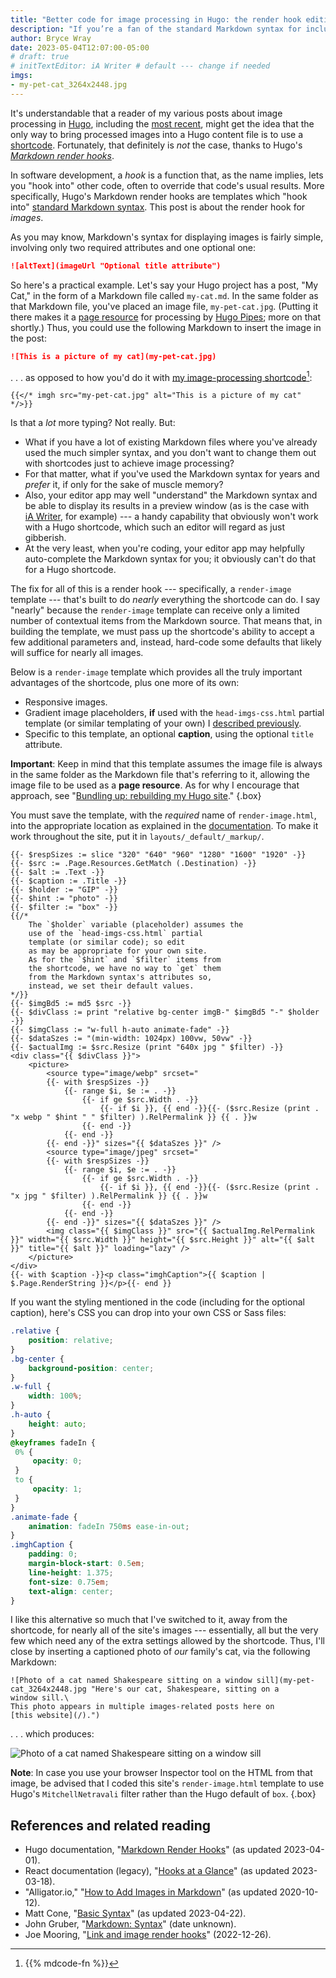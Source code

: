 ```yaml
---
title: "Better code for image processing in Hugo: the render hook edition"
description: "If you’re a fan of the standard Markdown syntax for including an image, this post is for you."
author: Bryce Wray
date: 2023-05-04T12:07:00-05:00
# draft: true
# initTextEditor: iA Writer # default --- change if needed
imgs:
- my-pet-cat_3264x2448.jpg
---
```


It's understandable that a reader of my various posts about image processing in [Hugo](https://gohugo.io), including the [most recent](/posts/2023/04/better-code-image-processing-hugo), might get the idea that the only way to bring processed images into a Hugo content file is to use a [shortcode](https://gohugo.io/templates/shortcode-templates/). Fortunately, that definitely is *not* the case, thanks to Hugo's *[Markdown render hooks](https://gohugo.io/templates/render-hooks/)*.

<!--more-->

In software development, a *hook* is a function that, as the name implies, lets you "hook into" other code, often to override that code's usual results. More specifically, Hugo's Markdown render hooks are templates which "hook into" [standard Markdown syntax](https://daringfireball.net/projects/markdown/syntax). This post is about the render hook for *images*.

As you may know, Markdown's syntax for displaying images is fairly simple, involving only two required attributes and one optional one:

```md
![altText](imageUrl "Optional title attribute")
```

So here's a practical example. Let's say your Hugo project has a post, "My Cat," in the form of a Markdown file called `my-cat.md`. In the same folder as that Markdown file, you've placed an image file, `my-pet-cat.jpg`. (Putting it there makes it a [page resource](https://gohugo.io/content-management/page-resources/) for processing by [Hugo Pipes](https://gohugo.io/hugo-pipes/introduction/); more on that shortly.) Thus, you could use the following Markdown to insert the image in the post:

```md
![This is a picture of my cat](my-pet-cat.jpg)
```

. . . as opposed to how you'd do it with [my image-processing shortcode](/posts/2023/04/better-code-image-processing-hugo/)[^commentsGo]:

[^commentsGo]: {{% mdcode-fn %}}

```go-html-template{bigdiv=true}
{{</* imgh src="my-pet-cat.jpg" alt="This is a picture of my cat" */>}}
```

Is that a *lot* more typing? Not really. But:

- What if you have a lot of existing Markdown files where you've already used the much simpler syntax, and you don't want to change them out with shortcodes just to achieve image processing?
- For that matter, what if you've used the Markdown syntax for years and *prefer* it, if only for the sake of muscle memory?
- Also, your editor app may well "understand" the Markdown syntax and be able to display its results in a preview window (as is the case with [iA Writer](https://ia.net/writer), for example) --- a handy capability that obviously won't work with a Hugo shortcode, which such an editor will regard as just gibberish.
- At the very least, when you're coding, your editor app may helpfully auto-complete the Markdown syntax for you; it obviously can't do that for a Hugo shortcode.

The fix for all of this is a render hook --- specifically, a `render-image` template --- that's built to do *nearly* everything the shortcode can do. I say "nearly" because the `render-image` template can receive only a limited number of contextual items from the Markdown source. That means that, in building the template, we must pass up the shortcode's ability to accept a few additional parameters and, instead, hard-code some defaults that likely will suffice for nearly all images.

Below is a `render-image` template which provides all the truly important advantages of the shortcode, plus one more of its own:

- Responsive images.
- Gradient image placeholders, **if** used with the `head-imgs-css.html` partial template (or similar templating of your own) I [described previously](/posts/2023/04/better-code-image-processing-hugo/#the-code).
- Specific to this template, an optional **caption**, using the optional `title` attribute.

<strong class="red">Important</strong>: Keep in mind that this template assumes the image file is always in the same folder as the Markdown file that's referring to it, allowing the image file to be used as a **page resource**. As for why I encourage that approach, see "[Bundling up: rebuilding my Hugo site](/posts/2022/07/bundling-up-rebuilding-my-hugo-site/)."
{.box}

You must save the template, with the *required* name of `render-image.html`, into the appropriate location as explained in the [documentation](https://gohugo.io/templates/render-hooks/). To make it work throughout the site, put it in `layouts/_default/_markup/`.

```go-html-template{filename="render-image.html" bigdiv=true}
{{- $respSizes := slice "320" "640" "960" "1280" "1600" "1920" -}}
{{- $src := .Page.Resources.GetMatch (.Destination) -}}
{{- $alt := .Text -}}
{{- $caption := .Title -}}
{{- $holder := "GIP" -}}
{{- $hint := "photo" -}}
{{- $filter := "box" -}}
{{/*
	The `$holder` variable (placeholder) assumes the
	use of the `head-imgs-css.html` partial
	template (or similar code); so edit
	as may be appropriate for your own site.
	As for the `$hint` and `$filter` items from
	the shortcode, we have no way to `get` them
	from the Markdown syntax's attributes so,
	instead, we set their default values.
*/}}
{{- $imgBd5 := md5 $src -}}
{{- $divClass := print "relative bg-center imgB-" $imgBd5 "-" $holder -}}
{{- $imgClass := "w-full h-auto animate-fade" -}}
{{- $dataSzes := "(min-width: 1024px) 100vw, 50vw" -}}
{{- $actualImg := $src.Resize (print "640x jpg " $filter) -}}
<div class="{{ $divClass }}">
	<picture>
		<source type="image/webp" srcset="
		{{- with $respSizes -}}
			{{- range $i, $e := . -}}
				{{- if ge $src.Width . -}}
					{{- if $i }}, {{ end -}}{{- ($src.Resize (print . "x webp " $hint " " $filter) ).RelPermalink }} {{ . }}w
				{{- end -}}
			{{- end -}}
		{{- end -}}" sizes="{{ $dataSzes }}" />
		<source type="image/jpeg" srcset="
		{{- with $respSizes -}}
			{{- range $i, $e := . -}}
				{{- if ge $src.Width . -}}
					{{- if $i }}, {{ end -}}{{- ($src.Resize (print . "x jpg " $filter) ).RelPermalink }} {{ . }}w
				{{- end -}}
			{{- end -}}
		{{- end -}}" sizes="{{ $dataSzes }}" />
		<img class="{{ $imgClass }}" src="{{ $actualImg.RelPermalink }}" width="{{ $src.Width }}" height="{{ $src.Height }}" alt="{{ $alt }}" title="{{ $alt }}" loading="lazy" />
	</picture>
</div>
{{- with $caption -}}<p class="imghCaption">{{ $caption | $.Page.RenderString }}</p>{{- end }}
```

If you want the styling mentioned in the code (including for the optional caption), here's CSS you can drop into your own CSS or Sass files:

```css
.relative {
	position: relative;
}
.bg-center {
	background-position: center;
}
.w-full {
	width: 100%;
}
.h-auto {
	height: auto;
}
@keyframes fadeIn {
 0% {
	 opacity: 0;
 }
 to {
	 opacity: 1;
 }
}
.animate-fade {
	animation: fadeIn 750ms ease-in-out;
}
.imghCaption {
	padding: 0;
	margin-block-start: 0.5em;
	line-height: 1.375;
	font-size: 0.75em;
	text-align: center;
}
```

I like this alternative so much that I've switched to it, away from the shortcode, for nearly all of the site's images --- essentially, all but the very few which need any of the extra settings allowed by the shortcode. Thus, I'll close by inserting a captioned photo of *our* family's cat, via the following Markdown:

```md{bigdiv=true}
![Photo of a cat named Shakespeare sitting on a window sill](my-pet-cat_3264x2448.jpg "Here's our cat, Shakespeare, sitting on a window sill.\
This photo appears in multiple images-related posts here on [this website](/).")
```

. . . which produces:

![Photo of a cat named Shakespeare sitting on a window sill](my-pet-cat_3264x2448.jpg "Here's our cat, Shakespeare, sitting on a window sill.\
This photo appears in multiple images-related posts here on [this website](/).")

**Note**: In case you use your browser Inspector tool on the HTML from that image, be advised that I coded this site's `render-image.html` template to use Hugo's `MitchellNetravali` filter rather than the Hugo default of `box`.
{.box}

## References and related reading

- Hugo documentation, "[Markdown Render Hooks](https://gohugo.io/templates/render-hooks/)" (as updated <span class="nobrk">2023-04-01</span>).
- React documentation (legacy), "[Hooks at a Glance](https://legacy.reactjs.org/docs/hooks-overview.html)" (as updated <span class="nobrk">2023-03-18</span>).
- "Alligator.io," "[How to Add Images in Markdown](https://www.digitalocean.com/community/tutorials/markdown-markdown-images)" (as updated <span class="nobrk">2020-10-12</span>).
- Matt Cone, "[Basic Syntax](https://www.markdownguide.org/basic-syntax/)" (as updated <span class="nobrk">2023-04-22</span>).
- John Gruber, "[Markdown: Syntax](https://daringfireball.net/projects/markdown/syntax)" (date unknown).
- Joe Mooring, "[Link and image render hooks](https://www.veriphor.com/articles/link-and-image-render-hooks/)" (<span class="nobrk">2022-12-26</span>).
